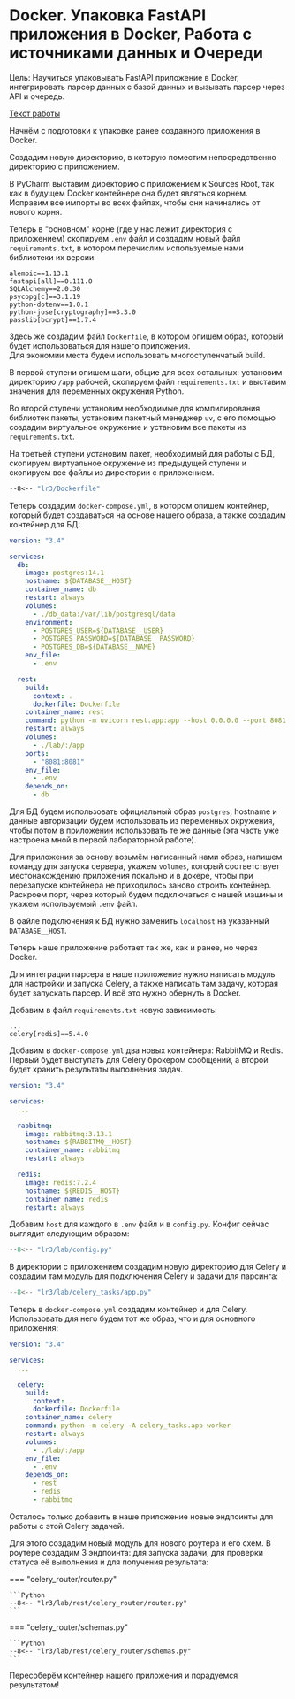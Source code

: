# Docker. Упаковка FastAPI приложения в Docker, Работа с источниками данных и Очереди

Цель: Научиться упаковывать FastAPI приложение в Docker, интегрировать парсер данных с базой данных и вызывать парсер через API и очередь.

<a href="https://github.com/TonikX/ITMO_ICT_WebDevelopment_tools_2023-2024?tab=readme-ov-file#%D0%BB%D0%B0%D0%B1%D0%BE%D1%80%D0%B0%D1%82%D0%BE%D1%80%D0%BD%D0%B0%D1%8F-%D1%80%D0%B0%D0%B1%D0%BE%D1%82%D0%B0-3-%D1%83%D0%BF%D0%B0%D0%BA%D0%BE%D0%B2%D0%BA%D0%B0-fastapi-%D0%BF%D1%80%D0%B8%D0%BB%D0%BE%D0%B6%D0%B5%D0%BD%D0%B8%D1%8F-%D0%B2-docker-%D1%80%D0%B0%D0%B1%D0%BE%D1%82%D0%B0-%D1%81-%D0%B8%D1%81%D1%82%D0%BE%D1%87%D0%BD%D0%B8%D0%BA%D0%B0%D0%BC%D0%B8-%D0%B4%D0%B0%D0%BD%D0%BD%D1%8B%D1%85-%D0%B8-%D0%BE%D1%87%D0%B5%D1%80%D0%B5%D0%B4%D0%B8" class="external-link" target="_blank">Текст работы</a>

Начнём с подготовки к упаковке ранее созданного приложения в Docker.

Создадим новую директорию, в которую поместим непосредственно директорию с приложением.

В PyCharm выставим директорию с приложением к Sources Root, так как в будущем Docker контейнере она будет являться корнем.  
Исправим все импорты во всех файлах, чтобы они начинались от нового корня.

Теперь в "основном" корне (где у нас лежит директория с приложением) скопируем `.env` файл и создадим новый файл `requirements.txt`, 
в котором перечислим используемые нами библиотеки их версии:

```title="requirements.txt"
alembic==1.13.1
fastapi[all]==0.111.0
SQLAlchemy==2.0.30
psycopg[c]==3.1.19
python-dotenv==1.0.1
python-jose[cryptography]==3.3.0
passlib[bcrypt]==1.7.4
```

Здесь же создадим файл `Dockerfile`, в котором опишем образ, который будет использоваться для нашего приложения.  
Для экономии места будем использовать многоступенчатый build.

В первой ступени опишем шаги, общие для всех остальных: установим директорию `/app` рабочей, скопируем файл `requirements.txt` 
и выставим значения для переменных окружения Python.

Во второй ступени установим необходимые для компилирования библиотек пакеты, установим пакетный менеджер `uv`, с его 
помощью создадим виртуальное окружение и установим все пакеты из `requirements.txt`.

На третьей ступени установим пакет, необходимый для работы с БД, скопируем виртуальное окружение из предыдущей ступени 
и скопируем все файлы из директории с приложением.

```dockerfile title="Dockerfile"
--8<-- "lr3/Dockerfile"
```

Теперь создадим `docker-compose.yml`, в котором опишем контейнер, который будет создаваться на основе нашего образа, а также 
создадим контейнер для БД:

```yaml title="docker-compose.yml"
version: "3.4"

services:
  db:
    image: postgres:14.1
    hostname: ${DATABASE__HOST}
    container_name: db
    restart: always
    volumes:
      - ./db_data:/var/lib/postgresql/data
    environment:
      - POSTGRES_USER=${DATABASE__USER}
      - POSTGRES_PASSWORD=${DATABASE__PASSWORD}
      - POSTGRES_DB=${DATABASE__NAME}
    env_file:
      - .env

  rest:
    build:
      context: .
      dockerfile: Dockerfile
    container_name: rest
    command: python -m uvicorn rest.app:app --host 0.0.0.0 --port 8081
    restart: always
    volumes:
      - ./lab/:/app
    ports:
      - "8081:8081"
    env_file:
      - .env
    depends_on:
      - db
```

Для БД будем использовать официальный образ `postgres`, hostname и данные авторизации будем использовать из переменных окружения, 
чтобы потом в приложении использовать те же данные (эта часть уже настроена мной в первой лабораторной работе).

Для приложения за основу возьмём написанный нами образ, напишем команду для запуска сервера, укажем `volumes`, который 
соответствует местонахождению приложения локально и в докере, чтобы при перезапуске контейнера не приходилось заново строить контейнер. 
Раскроем порт, через который будем подключаться с нашей машины и укажем используемый `.env` файл.

В файле подключения к БД нужно заменить `localhost` на указанный `DATABASE__HOST`.

Теперь наше приложение работает так же, как и ранее, но через Docker.

Для интеграции парсера в наше приложение нужно написать модуль для настройки и запуска Celery, а также написать там 
задачу, которая будет запускать парсер. И всё это нужно обернуть в Docker.

Добавим в файл `requirements.txt` новую зависимость:

```title="requirements.txt"
...
celery[redis]==5.4.0
```

Добавим в `docker-compose.yml` два новых контейнера: RabbitMQ и Redis. Первый будет выступать для Celery брокером сообщений, 
а второй будет хранить результаты выполнения задач.

```yaml title="docker-compose.yml"
version: "3.4"

services:
  ...

  rabbitmq:
    image: rabbitmq:3.13.1
    hostname: ${RABBITMQ__HOST}
    container_name: rabbitmq
    restart: always

  redis:
    image: redis:7.2.4
    hostname: ${REDIS__HOST}
    container_name: redis
    restart: always
```

Добавим `host` для каждого в `.env` файл и в `config.py`. Конфиг сейчас выглядит следующим образом:

```python title="config.py"
--8<-- "lr3/lab/config.py"
```

В директории с приложением создадим новую директорию для Celery и создадим там модуль для подключения Celery и задачи для парсинга:

```python title="celery_tasks/app.py"
--8<-- "lr3/lab/celery_tasks/app.py"
```

Теперь в `docker-compose.yml` создадим контейнер и для Celery. Использовать для него будем тот же образ, что и для основного приложения:

```yaml title="docker-compose.yml"
version: "3.4"

services:
  ...

  celery:
    build:
      context: .
      dockerfile: Dockerfile
    container_name: celery
    command: python -m celery -A celery_tasks.app worker
    restart: always
    volumes:
      - ./lab/:/app
    env_file:
      - .env
    depends_on:
      - rest
      - redis
      - rabbitmq
```

Осталось только добавить в наше приложение новые эндпоинты для работы с этой Celery задачей.

Для этого создадим новый модуль для нового роутера и его схем. В роутере создадим 3 эндпоинта: для запуска задачи, для 
проверки статуса её выполнения и для получения результата:

=== "celery_router/router.py"

    ```Python
    --8<-- "lr3/lab/rest/celery_router/router.py"
    ```

=== "celery_router/schemas.py"

    ```Python
    --8<-- "lr3/lab/rest/celery_router/schemas.py"
    ```

Пересоберём контейнер нашего приложения и порадуемся результатом!